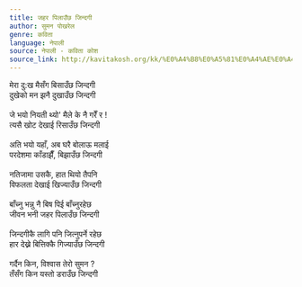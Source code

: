 ```yaml
---
title: जहर पिलाउँछ जिन्दगी
author: सुमन पोखरेल
genre: कविता
language: नेपाली
source: नेपाली - कविता कोश
source_link: http://kavitakosh.org/kk/%E0%A4%B8%E0%A5%81%E0%A4%AE%E0%A4%A8_%E0%A4%AA%E0%A5%8B%E0%A4%96%E0%A4%B0%E0%A5%87%E0%A4%B2
---
```


मेरा दु:ख मैसँग बिसाउँछ जिन्दगी  
दुखेको मन झनै दुखाउँछ जिन्दगी  
   
जे भयो नियती थ्यो' मैले के नै गरेँ र !  
त्यसै खोट देखाई रिसाउँछ जिन्दगी  
   
अति भयो यहाँ, अब घरै बोलाऊ मलाई  
परदेशमा काँडाझैँ, बिझाउँछ जिन्दगी  
   
नतिजामा उसकै, हात थियो तैपनि  
विफलता देखाई खिज्याउँछ जिन्दगी  
   
बाँच्नु भन्नु नै बिष पिई बाँच्नुरहेछ  
जीवन भनी जहर पिलाउँछ जिन्दगी  
   
जिन्दगीकै लागि पनि जित्नुपर्ने रहेछ  
हार देख्ने बित्तिक्कै गिज्याउँछ जिन्दगी  
   
गर्दैन किन, विश्वास तेरो सुमन ?  
तँसँग किन यस्तो डराउँछ जिन्दगी
